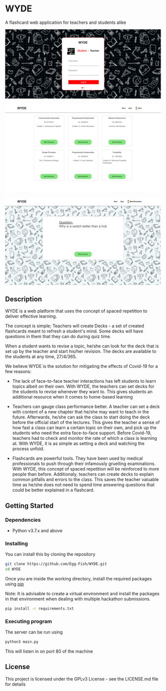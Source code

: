 # WYDE
A flashcard web application for teachers and students alike

![login](screenshots/front.PNG)

![cards](screenshots/decks.PNG)

![card](screenshots/card.PNG)

## Description

WYDE is a web platform that uses the concept of spaced repetition to deliver effective learning. 

The concept is simple;
Teachers will create Decks - a set of created flashcards meant to refresh a student's mind. Some decks will have questions
in them that they can do during quiz time. 

When a student wants to revise a topic, he/she can look for the deck that is set up by the teacher and start his/her revision.
The decks are available to the students at any time, 27/4/365.

We believe WYDE is the solution for mitigating the effects of Covid-19 for a few reasons:

* The lack of face-to-face teacher interactions has left students to learn topics albeit on their own. With WYDE, the teachers
can set decks for the students to revise whenever they want to. This gives students an additional resource when it comes to 
home-based learning

* Teachers can gauge class performance better. A teacher can set a deck with content of a new chapter that he/she may want to teach in the
future. Afterwards, he/she can ask the class to start doing the deck before the official start of the lectures. This gives the teacher a
sense of how fast a class can learn a certain topic on their own, and pick up the students who need the extra face-to-face support. Before
Covid-19, teachers had to check and monitor the rate of which a class is learning at. With WYDE, it is as simple as setting a deck and 
watching the process unfold.

* Flashcards are powerful tools. They have been used by medical professionals to push through their infamously gruelling examinations.
With WYDE, this concept of spaced repetition will be reinforced to more people than before. Additionaly, teachers can create decks to
explain common pitfalls and errors to the class. This saves the teacher valuable time as he/she does not need to spend time answering
questions that could be better explained in a flashcard.

## Getting Started

### Dependencies

* Python v3.7.x and above 

### Installing

You can install this by cloning the repository

```bash
git clone https://github.com/Egg-Fish/WYDE.git
cd WYDE
```

Once you are inside the working directory, install the required packages using [pip](https://pypi.org/project/pip/)

Note: It is advisable to create a virtual environment and install the packages in that environment when dealing with 
multiple hackathon submissions.

```bash
pip install -r requirements.txt
```


### Executing program

The server can be run using
```bash
python3 main.py
```
This will listen in on port 80 of the machine


## License

This project is licensed under the GPLv3 License - see the LICENSE.md file for details
